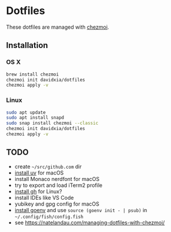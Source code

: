 # Dotfiles

These dotfiles are managed with [chezmoi].

## Installation

### OS X

```bash
brew install chezmoi
chezmoi init davidxia/dotfiles
chezmoi apply -v
```

### Linux

```bash
sudo apt update
sudo apt install snapd
sudo snap install chezmoi --classic
chezmoi init davidxia/dotfiles
chezmoi apply -v
```

## TODO

* create `~/src/github.com` dir
* [install uv] for macOS
* install Monaco nerdfont for macOS
* try to export and load iTerm2 profile
* [install gh] for Linux?
* install IDEs like VS Code
* yubikey and gpg config for macOS
* [install goenv] and use `source (goenv init - | psub)` in `~/.config/fish/config.fish`
* see <https://natelandau.com/managing-dotfiles-with-chezmoi/>

[chezmoi]: https://www.chezmoi.io/
[install uv]: https://docs.astral.sh/uv/getting-started/installation/
[install gh]: https://github.com/cli/cli/blob/trunk/docs/install_linux.md#debian-ubuntu-linux-raspberry-pi-os-apt
[install goenv]: https://github.com/go-nv/goenv/blob/master/INSTALL.md
